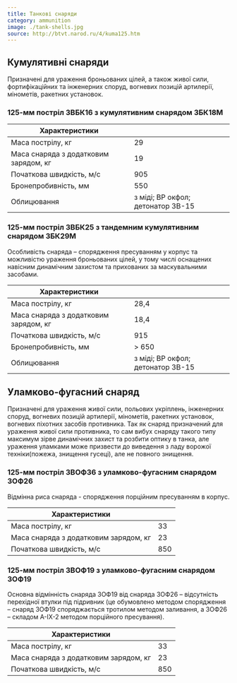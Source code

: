 ```yaml
---
title: Танкові снаряди
category: ammunition
image: ./tank-shells.jpg
source: http://btvt.narod.ru/4/kuma125.htm
---
```


## Кумулятивні снаряди

Призначені для ураження броньованих цілей, а також живої сили, фортифікаційних та інженерних споруд, вогневих позицій артилерії, мінометів, ракетних установок.

### 125-мм постріл ЗBБК16 з кумулятивним снарядом ЗБК18М

| Характеристики                        |                                   |
| ------------------------------------- | --------------------------------- |
| Маса пострілу, кг                     | 29                                |
| Маса снаряда з додатковим зарядом, кг | 19                                |
| Початкова швидкість, м/с              | 905                               |
| Бронепробивність, мм                  | 550                               |
| Облицювання                           | з міді; ВР окфол; детонатор 3В-15 |

### 125-мм постріл ЗBБК25 з тандемним кумулятивним снарядом ЗБК29М

Особливість снаряда – спорядження пресуванням у корпус та можливістю ураження броньованих цілей, у тому числі оснащених навісним динамічним захистом та прихованих за маскувальними засобами.

| Характеристики                        |                                   |
| ------------------------------------- | --------------------------------- |
| Маса пострілу, кг                     | 28,4                              |
| Маса снаряда з додатковим зарядом, кг | 18,4                              |
| Початкова швидкість, м/с              | 915                               |
| Бронепробивність, мм                  | > 650                             |
| Облицювання                           | з міді; ВР окфол; детонатор 3В-15 |

## Уламково-фугасний снаряд

Призначені для ураження живої сили, польових укріплень, інженерних споруд, вогневих позицій артилерії, мінометів, ракетних установок, вогневих піхотних засобів противника.
Так як снаряд призначений для ураження живої сили противника, то сам вибух снаряду такого типу максимум зірве динамічних захист та розбити оптику в танка, але ураження уламками може призвести до виведення з ладу ворожої техніки(пожежа, знищення гусеці), але не повного знищення.

### 125-мм постріл ЗВОФ36 з уламково-фугасним снарядом ЗОФ26

Відмінна риса снаряда - спорядження порційним пресуванням в корпус.

| Характеристики                        |                                   |
| ------------------------------------- | --------------------------------- |
| Маса пострілу, кг                     | 33                                |
| Маса снаряда з додатковим зарядом, кг | 23                                |
| Початкова швидкість, м/с              | 850                               |

### 125-мм постріл ЗВОФ19 з уламково-фугасним снарядом ЗОФ19

Основна відмінність снаряда 3ОФ19 від снаряда 3ОФ26 – відсутність
перехідної втулки під підривник (це обумовлено методом спорядження – снаряд 3ОФ19 споряджається тротилом методом заливання, а 3ОФ26 – складом А-IX-2 методом порційного пресування).

| Характеристики                        |                                   |
| ------------------------------------- | --------------------------------- |
| Маса пострілу, кг                     | 33                                |
| Маса снаряда з додатковим зарядом, кг | 23                                |
| Початкова швидкість, м/с              | 850                               |
